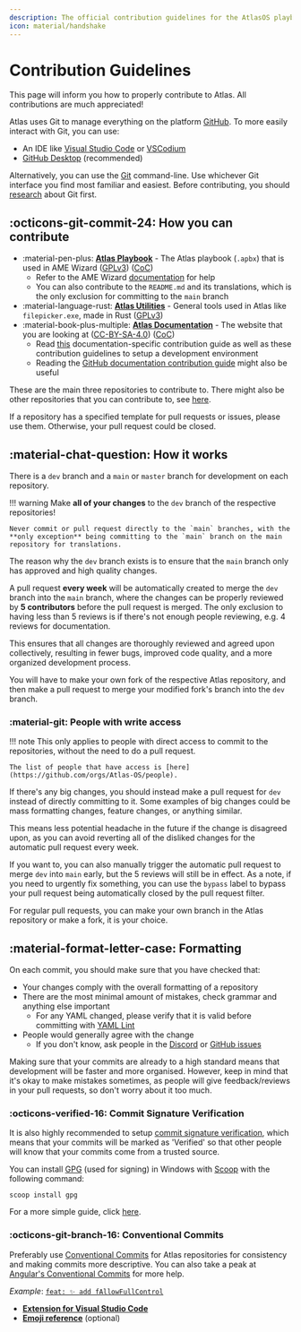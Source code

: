 ```yaml
---
description: The official contribution guidelines for the AtlasOS playbook
icon: material/handshake
---
```


# Contribution Guidelines

This page will inform you how to properly contribute to Atlas. All contributions are much appreciated!

Atlas uses Git to manage everything on the platform [GitHub](https://github.com/Atlas-OS). To more easily interact with Git, you can use:

* An IDE like [Visual Studio Code](https://code.visualstudio.com/) or [VSCodium](https://vscodium.com)
* [GitHub Desktop](https://desktop.github.com/) (recommended)

Alternatively, you can use the [Git](https://git-scm.com/) command-line. Use whichever Git interface you find most familiar and easiest. Before contributing, you should [research](https://docs.github.com/en/get-started/quickstart) about Git first.

## :octicons-git-commit-24: How you can contribute

* :material-pen-plus: [**Atlas Playbook**](https://github.com/Atlas-OS/Atlas) - The Atlas playbook (`.apbx`) that is used in AME Wizard ([GPLv3](https://github.com/Atlas-OS/Atlas/blob/main/LICENSE)) ([CoC](https://github.com/Atlas-OS/Atlas/blob/main/.github/CODE_OF_CONDUCT.md))
	* Refer to the AME Wizard [documentation](https://docs.ameliorated.io/developers.html) for help
	* You can also contribute to the `README.md` and its translations, which is the only exclusion for committing to the `main` branch
* :material-language-rust: [**Atlas Utilities**](https://github.com/Atlas-OS/Atlas-Utilities) - General tools used in Atlas like `filepicker.exe`, made in Rust ([GPLv3](https://github.com/Atlas-OS/Atlas-Utilities/blob/main/LICENSE))
* :material-book-plus-multiple: [**Atlas Documentation**](https://github.com/Atlas-OS/docs) - The website that you are looking at ([CC-BY-SA-4.0](https://github.com/Atlas-OS/docs/blob/master/LICENSE)) ([CoC](https://github.com/Atlas-OS/docs/blob/master/.github/CODE_OF_CONDUCT.md))
	* Read [this](https://github.com/Atlas-OS/docs/blob/master/.github/CONTRIBUTING.md) documentation-specific contribution guide as well as these contribution guidelines to setup a development environment
	* Reading the [GitHub documentation contribution guide](https://github.com/github/docs/blob/main/CONTRIBUTING.md) might also be useful

These are the main three repositories to contribute to. There might also be other repositories that you can contribute to, see [here](https://github.com/Atlas-OS).

If a repository has a specified template for pull requests or issues, please use them. Otherwise, your pull request could be closed.

## :material-chat-question: How it works

There is a `dev` branch and a `main` or `master` branch for development on each repository.

!!! warning
	Make **all of your changes** to the `dev` branch of the respective repositories! 

	Never commit or pull request directly to the `main` branches, with the **only exception** being committing to the `main` branch on the main repository for translations.

The reason why the `dev` branch exists is to ensure that the `main` branch only has approved and high quality changes. 

A pull request **every week** will be automatically created to merge the `dev` branch into the `main` branch, where the changes can be properly reviewed by **5 contributors** before the pull request is merged. The only exclusion to having less than 5 reviews is if there's not enough people reviewing, e.g. 4 reviews for documentation.

This ensures that all changes are thoroughly reviewed and agreed upon collectively, resulting in fewer bugs, improved code quality, and a more organized development process.

You will have to make your own fork of the respective Atlas repository, and then make a pull request to merge your modified fork's branch into the `dev` branch.

### :material-git: People with write access

!!! note
	This only applies to people with direct access to commit to the repositories, without the need to do a pull request.
	
	The list of people that have access is [here](https://github.com/orgs/Atlas-OS/people).

If there's any big changes, you should instead make a pull request for `dev` instead of directly committing to it. Some examples of big changes could be mass formatting changes, feature changes, or anything similar. 

This means less potential headache in the future if the change is disagreed upon, as you can avoid reverting all of the disliked changes for the automatic pull request every week. 

If you want to, you can also manually trigger the automatic pull request to merge `dev` into `main` early, but the 5 reviews will still be in effect. As a note, if you need to urgently fix something, you can use the `bypass` label to bypass your pull request being automatically closed by the pull request filter.

For regular pull requests, you can make your own branch in the Atlas repository or make a fork, it is your choice.

## :material-format-letter-case: Formatting

On each commit, you should make sure that you have checked that:

* Your changes comply with the overall formatting of a repository
* There are the most minimal amount of mistakes, check grammar and anything else important
	* For any YAML changed, please verify that it is valid before committing with [YAML Lint](https://www.yamllint.com/)
* People would generally agree with the change
	* If you don't know, ask people in the [Discord](https://discord.gg/atlasos) or [GitHub issues](https://github.com/Atlas-OS/Atlas/issues)

Making sure that your commits are already to a high standard means that development will be faster and more organised. However, keep in mind that it's okay to make mistakes sometimes, as people will give feedback/reviews in your pull requests, so don't worry about it too much.

### :octicons-verified-16: Commit Signature Verification
It is also highly recommended to setup [commit signature verification](https://docs.github.com/en/authentication/managing-commit-signature-verification), which means that your commits will be marked as 'Verified' so that other people will know that your commits come from a trusted source.

You can install [GPG](https://gnupg.org/) (used for signing) in Windows with [Scoop](https://scoop.sh/) with the following command:
```
scoop install gpg
```
For a more simple guide, click [here](https://gist.github.com/Beneboe/3183a8a9eb53439dbee07c90b344c77e#file-how-to-setup-verified-commits-md).

### :octicons-git-branch-16: Conventional Commits

Preferably use [Conventional Commits](https://www.conventionalcommits.org/) for Atlas repositories for consistency and making commits more descriptive. You can also take a peak at [Angular's Conventional Commits](https://github.com/angular/angular/blob/68a6a07/CONTRIBUTING.md#commit) for more help.

*Example*: [`feat: ✨ add fAllowFullControl`](https://github.com/Atlas-OS/Atlas/commit/72cdcc7b327df19fd07e9c6eb0a10812ac6936b0)

- [**Extension for Visual Studio Code**](https://github.com/vivaxy/vscode-conventional-commits)
- [**Emoji reference**](https://gitmoji.dev) (optional)
